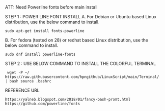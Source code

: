 ATT: Need Powerline fonts before main install






STEP 1 : POWER LINE FONT INSTALL
A. For Debian or Ubuntu based Linux distribution, use the below command to install.

    sudo apt-get install fonts-powerline

B. For fedora (tested on 28) or redhat based Linux distribution, use the below command to install.

    sudo dnf install powerline-fonts






STEP 2 : USE BELOW COMMAND TO INSTALL THE COLORFUL TERMINAL

     wget -P ~/ https://raw.githubusercontent.com/hpngithub/LinuxScript/main/Terminal/.bashrc | bash source .bashrc






REFERENCE URL

    https://yalneb.blogspot.com/2018/01/fancy-bash-promt.html
    https://github.com/powerline/fonts

